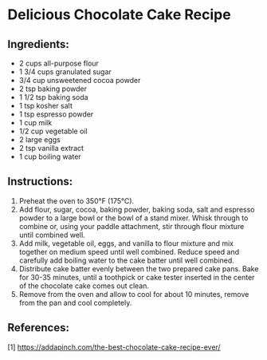# Delicious Chocolate Cake Recipe

## Ingredients:
- 2 cups all-purpose flour
- 1 3/4 cups granulated sugar
- 3/4 cup unsweetened cocoa powder
- 2 tsp baking powder
- 1 1/2 tsp baking soda
- 1 tsp kosher salt
- 1 tsp espresso powder
- 1 cup milk
- 1/2 cup vegetable oil
- 2 large eggs
- 2 tsp vanilla extract
- 1 cup boiling water

## Instructions:
1. Preheat the oven to 350°F (175°C).
2. Add flour, sugar, cocoa, baking powder, baking soda, salt and espresso powder to a large bowl or the bowl of a stand mixer. Whisk through to combine or, using your paddle attachment, stir through flour mixture until combined well.
3. Add milk, vegetable oil, eggs, and vanilla to flour mixture and mix together on medium speed until well combined. Reduce speed and carefully add boiling water to the cake batter until well combined.
4. Distribute cake batter evenly between the two prepared cake pans. Bake for 30-35 minutes, until a toothpick or cake tester inserted in the center of the chocolate cake comes out clean.
5. Remove from the oven and allow to cool for about 10 minutes, remove from the pan and cool completely.

## References:
[1] https://addapinch.com/the-best-chocolate-cake-recipe-ever/
